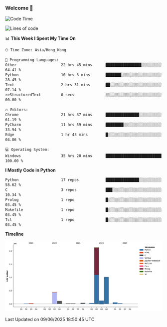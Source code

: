 ### Welcome 👋

<!--START_SECTION:waka-->
![Code Time](http://img.shields.io/badge/Code%20Time-2%2C147%20hrs%2016%20mins-blue)

![Lines of code](https://img.shields.io/badge/From%20Hello%20World%20I%27ve%20Written-4.0%20million%20lines%20of%20code-blue)

📊 **This Week I Spent My Time On** 

```text
🕑︎ Time Zone: Asia/Hong_Kong

💬 Programming Languages: 
Other                    22 hrs 45 mins      ████████████████░░░░░░░░░   64.41 % 
Python                   10 hrs 3 mins       ███████░░░░░░░░░░░░░░░░░░   28.45 % 
Text                     2 hrs 31 mins       ██░░░░░░░░░░░░░░░░░░░░░░░   07.14 % 
reStructuredText         0 secs              ░░░░░░░░░░░░░░░░░░░░░░░░░   00.00 % 

🔥 Editors: 
Chrome                   21 hrs 37 mins      ███████████████░░░░░░░░░░   61.19 % 
PyCharm                  11 hrs 59 mins      ████████░░░░░░░░░░░░░░░░░   33.94 % 
Edge                     1 hr 43 mins        █░░░░░░░░░░░░░░░░░░░░░░░░   04.86 % 

💻 Operating System: 
Windows                  35 hrs 20 mins      █████████████████████████   100.00 % 
```

**I Mostly Code in Python** 

```text
Python                   17 repos            ███████████████░░░░░░░░░░   58.62 % 
C                        3 repos             ███░░░░░░░░░░░░░░░░░░░░░░   10.34 % 
Prolog                   1 repo              █░░░░░░░░░░░░░░░░░░░░░░░░   03.45 % 
Makefile                 1 repo              █░░░░░░░░░░░░░░░░░░░░░░░░   03.45 % 
Tcl                      1 repo              █░░░░░░░░░░░░░░░░░░░░░░░░   03.45 % 
```



**Timeline**

![Lines of Code chart](https://raw.githubusercontent.com/xhj2501/xhj2501/main/assets/bar_graph.png)


 Last Updated on 09/06/2025 18:50:45 UTC
<!--END_SECTION:waka-->

